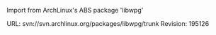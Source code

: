 Import from ArchLinux's ABS package 'libwpg'

URL: svn://svn.archlinux.org/packages/libwpg/trunk
Revision: 195126
